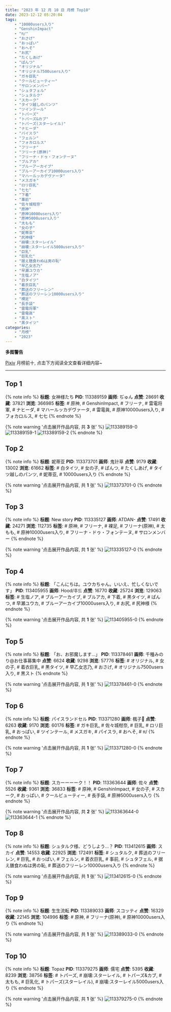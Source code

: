```yaml
---
title: "2023 年 12 月 10 日 月榜 Top10"
date: 2023-12-12 05:20:04
tags:
    - "10000users入り"
    - "GenshinImpact"
    - "π/"
    - "おさげ"
    - "おっぱい"
    - "おへそ"
    - "お尻"
    - "たくしあげ"
    - "ぱんつ"
    - "オリジナル"
    - "オリジナル7500users入り"
    - "ガキ巨乳"
    - "クールビューティー"
    - "サロンメンバー"
    - "シュタフェル"
    - "シュタルク"
    - "スカーク"
    - "タイツ越しのパンツ"
    - "ツインテール"
    - "トパーズ"
    - "トパーズ&カブ"
    - "トパーズ(スターレイル)"
    - "ナヒーダ"
    - "パイスラ"
    - "フェルン"
    - "フォカロルス"
    - "フリーナ"
    - "フリーナ(原神)"
    - "フリーナ・ドゥ・フォンテーヌ"
    - "ブルアカ"
    - "ブルーアーカイブ"
    - "ブルーアーカイブ10000users入り"
    - "マハールッカデヴァータ"
    - "メスガキ"
    - "ロリ巨乳"
    - "七七"
    - "下着"
    - "事前"
    - "佐々城柑奈"
    - "原神"
    - "原神10000users入り"
    - "原神5000users入り"
    - "太もも"
    - "女の子"
    - "妮蒂亚"
    - "尻神様"
    - "崩壊:スターレイル"
    - "崩壊:スターレイル5000users入り"
    - "巨乳"
    - "巨乳化"
    - "据え膳食わぬは男の恥"
    - "早乙女志乃"
    - "早瀬ユウカ"
    - "生塩ノア"
    - "白タイツ"
    - "着衣巨乳"
    - "葬送のフリーレン"
    - "葬送のフリーレン10000users入り"
    - "裸足"
    - "長手袋"
    - "雷電将軍"
    - "雷電眞"
    - "黒スト"
    - "黒タイツ"
categories:
    - "月榜"
    - "2023"
---
```


<i class="fa fa-triangle-exclamation"></i>**多图警告**<i class="fa fa-triangle-exclamation"></i>

[Pixiv](https://www.pixiv.net/) 月榜前十, 点击下方阅读全文查看详细内容~

<!-- more -->

---

## Top 1

{% note info %}
**标题**: 女神様たち
**PID**: 113389159 **画师**: ぢゅん
**点赞**: 28691 **收藏**: 37821 **浏览**: 366985
**标签**: # 原神, # GenshinImpact, # フリーナ, # 雷電将軍, # ナヒーダ, # マハールッカデヴァータ, # 雷電眞, # 原神10000users入り, # フォカロルス, # 七七
{% endnote %}

{% note warning '点击展开作品内容, 共 **3** 张' %}
![113389159-0](https://i.pixiv.re/img-original/img/2023/11/14/00/00/47/113389159_p0.jpg)
![113389159-1](https://i.pixiv.re/img-original/img/2023/11/14/00/00/47/113389159_p1.jpg)
![113389159-2](https://i.pixiv.re/img-original/img/2023/11/14/00/00/47/113389159_p2.jpg)
{% endnote %}

## Top 2

{% note info %}
**标题**: 妮蒂亚
**PID**: 113373701 **画师**: 鬼针草
**点赞**: 9179 **收藏**: 13002 **浏览**: 61662
**标签**: # 白タイツ, # 女の子, # ぱんつ, # たくしあげ, # タイツ越しのパンツ, # 妮蒂亚, # 10000users入り
{% endnote %}

{% note warning '点击展开作品内容, 共 **1** 张' %}
![113373701-0](https://i.pixiv.re/img-original/img/2023/11/13/11/31/15/113373701_p0.jpg)
{% endnote %}

## Top 3

{% note info %}
**标题**: New story
**PID**: 113335127 **画师**: ATDAN-
**点赞**: 17491 **收藏**: 24271 **浏览**: 112735
**标签**: # 原神, # フリーナ, # 裸足, # フリーナ(原神), # 太もも, # 原神10000users入り, # フリーナ・ドゥ・フォンテーヌ, # サロンメンバー
{% endnote %}

{% note warning '点击展开作品内容, 共 **1** 张' %}
![113335127-0](https://i.pixiv.re/img-original/img/2023/11/12/02/22/12/113335127_p0.jpg)
{% endnote %}

## Top 4

{% note info %}
**标题**: 「こんにちは。ユウカちゃん。いいえ、忙しくないです」
**PID**: 113405955 **画师**: Hood/후드
**点赞**: 16770 **收藏**: 25724 **浏览**: 129063
**标签**: # 生塩ノア, # ブルーアーカイブ, # ブルアカ, # 下着, # 黒タイツ, # ぱんつ, # 早瀬ユウカ, # ブルーアーカイブ10000users入り, # お尻, # 尻神様
{% endnote %}

{% note warning '点击展开作品内容, 共 **1** 张' %}
![113405955-0](https://i.pixiv.re/img-original/img/2023/11/14/19/54/54/113405955_p0.png)
{% endnote %}

## Top 5

{% note info %}
**标题**: 「お、お邪魔します…」
**PID**: 113378461 **画师**: 千種みのり@お仕事募集中
**点赞**: 6624 **收藏**: 9298 **浏览**: 57776
**标签**: # オリジナル, # 女の子, # 着衣巨乳, # 黒タイツ, # 早乙女志乃, # おさげ, # オリジナル7500users入り, # 黒スト
{% endnote %}

{% note warning '点击展开作品内容, 共 **1** 张' %}
![113378461-0](https://i.pixiv.re/img-original/img/2023/11/13/17/12/39/113378461_p0.jpg)
{% endnote %}

## Top 6

{% note info %}
**标题**: パイスランドセル
**PID**: 113371280 **画师**: 楓子🍁
**点赞**: 6263 **收藏**: 9170 **浏览**: 60176
**标签**: # ガキ巨乳, # 佐々城柑奈, # 巨乳, # ロリ巨乳, # おっぱい, # ツインテール, # メスガキ, # パイスラ, # おへそ, # π/
{% endnote %}

{% note warning '点击展开作品内容, 共 **1** 张' %}
![113371280-0](https://i.pixiv.re/img-original/img/2023/11/13/08/00/01/113371280_p0.jpg)
{% endnote %}

## Top 7

{% note info %}
**标题**: スカーーーーク！！
**PID**: 113363644 **画师**: 佐々
**点赞**: 5526 **收藏**: 9361 **浏览**: 36833
**标签**: # 原神, # GenshinImpact, # 女の子, # スカーク, # おっぱい, # クールビューティー, # 長手袋, # 原神5000users入り
{% endnote %}

{% note warning '点击展开作品内容, 共 **2** 张' %}
![113363644-0](https://i.pixiv.re/img-original/img/2023/11/13/00/00/08/113363644_p0.jpg)
![113363644-1](https://i.pixiv.re/img-original/img/2023/11/13/00/00/08/113363644_p1.jpg)
{% endnote %}

## Top 8

{% note info %}
**标题**: シュタルク様、どうしよう…？
**PID**: 113412615 **画师**: スカイ
**点赞**: 14553 **收藏**: 22925 **浏览**: 172491
**标签**: # シュタルク, # 葬送のフリーレン, # 巨乳, # おっぱい, # フェルン, # 着衣巨乳, # 事前, # シュタフェル, # 据え膳食わぬは男の恥, # 葬送のフリーレン10000users入り
{% endnote %}

{% note warning '点击展开作品内容, 共 **1** 张' %}
![113412615-0](https://i.pixiv.re/img-original/img/2023/11/14/23/55/43/113412615_p0.jpg)
{% endnote %}

## Top 9

{% note info %}
**标题**: 生生流転
**PID**: 113389033 **画师**: スコッティ
**点赞**: 16329 **收藏**: 22145 **浏览**: 104996
**标签**: # 原神, # フリーナ(原神), # 原神10000users入り
{% endnote %}

{% note warning '点击展开作品内容, 共 **1** 张' %}
![113389033-0](https://i.pixiv.re/img-original/img/2023/11/14/00/00/14/113389033_p0.jpg)
{% endnote %}

## Top 10

{% note info %}
**标题**: Topaz
**PID**: 113379275 **画师**: 儒宅
**点赞**: 5395 **收藏**: 8239 **浏览**: 38756
**标签**: # トパーズ, # 崩壊:スターレイル, # トパーズ&カブ, # 太もも, # 巨乳化, # トパーズ(スターレイル), # 崩壊:スターレイル5000users入り
{% endnote %}

{% note warning '点击展开作品内容, 共 **1** 张' %}
![113379275-0](https://i.pixiv.re/img-original/img/2023/11/13/18/00/04/113379275_p0.jpg)
{% endnote %}
